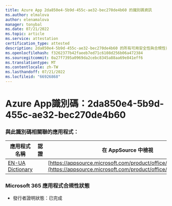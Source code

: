 ```yaml
---
title: Azure App 2da850e4-5b9d-455c-ae32-bec270de4b60 的識別碼資訊
ms.author: elmalova
author: elenamalova
manager: tonybal
ms.date: 07/21/2022
ms.topic: article
ms.service: attestation
certification_type: attested
description: 2da850e4-5b9d-455c-ae32-bec270de4b60 的所有可用安全性與合規性資訊。
ms.openlocfilehash: f3262377b42faeeb7ed71c6108d256b06a472384
ms.sourcegitcommit: 0a27f7395a0969da2cebc8345a88aa69e841eff6
ms.translationtype: MT
ms.contentlocale: zh-TW
ms.lasthandoff: 07/21/2022
ms.locfileid: "66926868"
---
```

# <a name="azure-app-id-2da850e4-5b9d-455c-ae32-bec270de4b60"></a>Azure App識別碼：2da850e4-5b9d-455c-ae32-bec270de4b60


### <a name="apps-associated-with-this-id"></a>與此識別碼相關聯的應用程式：
| **應用程式名稱** | **認證** | **在 AppSource 中檢視** |
|--------------|---------------|-----------------------|
| [EN-UA Dictionary](../forward/WA200004310.md) |  | [https://appsource.microsoft.com/product/office/WA200004310](https://appsource.microsoft.com/product/office/WA200004310) |

### <a name="microsoft-365-app-compliance-status"></a>Microsoft 365 應用程式合規性狀態
- 發行者證明狀態：已完成
